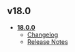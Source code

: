 ## v18.0
* **[18.0.0](18.0.0)**
    * [Changelog](18.0.0/changelog.md)
    * [Release Notes](18.0.0/release_notes.md)